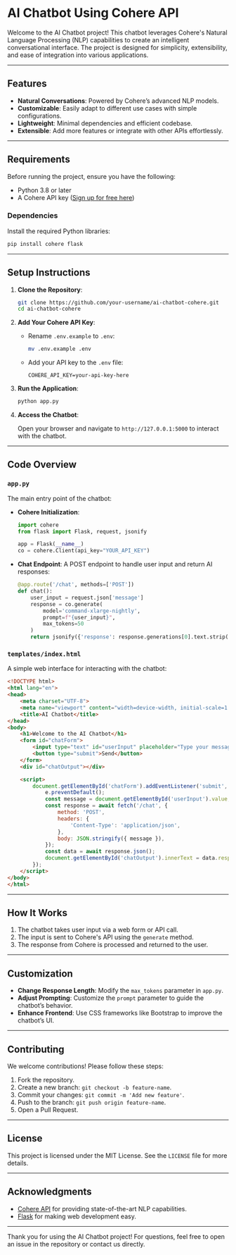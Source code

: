 # AI Chatbot Using Cohere API

Welcome to the AI Chatbot project! This chatbot leverages Cohere's Natural Language Processing (NLP) capabilities to create an intelligent conversational interface. The project is designed for simplicity, extensibility, and ease of integration into various applications.

---

## Features

- **Natural Conversations**: Powered by Cohere’s advanced NLP models.
- **Customizable**: Easily adapt to different use cases with simple configurations.
- **Lightweight**: Minimal dependencies and efficient codebase.
- **Extensible**: Add more features or integrate with other APIs effortlessly.

---

## Requirements

Before running the project, ensure you have the following:

- Python 3.8 or later
- A Cohere API key ([Sign up for free here](https://cohere.ai/))

### Dependencies

Install the required Python libraries:

```bash
pip install cohere flask
```

---

## Setup Instructions

1. **Clone the Repository**:

   ```bash
   git clone https://github.com/your-username/ai-chatbot-cohere.git
   cd ai-chatbot-cohere
   ```

2. **Add Your Cohere API Key**:
   
   - Rename `.env.example` to `.env`:
     ```bash
     mv .env.example .env
     ```
   - Add your API key to the `.env` file:
     ```
     COHERE_API_KEY=your-api-key-here
     ```

3. **Run the Application**:

   ```bash
   python app.py
   ```

4. **Access the Chatbot**:

   Open your browser and navigate to `http://127.0.0.1:5000` to interact with the chatbot.

---

## Code Overview

### `app.py`

The main entry point of the chatbot:

- **Cohere Initialization**:
  ```python
  import cohere
  from flask import Flask, request, jsonify

  app = Flask(__name__)
  co = cohere.Client(api_key="YOUR_API_KEY")
  ```

- **Chat Endpoint**:
  A POST endpoint to handle user input and return AI responses:
  ```python
  @app.route('/chat', methods=['POST'])
  def chat():
      user_input = request.json['message']
      response = co.generate(
          model='command-xlarge-nightly',
          prompt=f"{user_input}",
          max_tokens=50
      )
      return jsonify({'response': response.generations[0].text.strip()})
  ```

### `templates/index.html`

A simple web interface for interacting with the chatbot:

```html
<!DOCTYPE html>
<html lang="en">
<head>
    <meta charset="UTF-8">
    <meta name="viewport" content="width=device-width, initial-scale=1.0">
    <title>AI Chatbot</title>
</head>
<body>
    <h1>Welcome to the AI Chatbot</h1>
    <form id="chatForm">
        <input type="text" id="userInput" placeholder="Type your message here" />
        <button type="submit">Send</button>
    </form>
    <div id="chatOutput"></div>

    <script>
        document.getElementById('chatForm').addEventListener('submit', async (e) => {
            e.preventDefault();
            const message = document.getElementById('userInput').value;
            const response = await fetch('/chat', {
                method: 'POST',
                headers: {
                    'Content-Type': 'application/json',
                },
                body: JSON.stringify({ message }),
            });
            const data = await response.json();
            document.getElementById('chatOutput').innerText = data.response;
        });
    </script>
</body>
</html>
```

---

## How It Works

1. The chatbot takes user input via a web form or API call.
2. The input is sent to Cohere's API using the `generate` method.
3. The response from Cohere is processed and returned to the user.

---

## Customization

- **Change Response Length**:
  Modify the `max_tokens` parameter in `app.py`.
- **Adjust Prompting**:
  Customize the `prompt` parameter to guide the chatbot’s behavior.
- **Enhance Frontend**:
  Use CSS frameworks like Bootstrap to improve the chatbot’s UI.

---

## Contributing

We welcome contributions! Please follow these steps:

1. Fork the repository.
2. Create a new branch: `git checkout -b feature-name`.
3. Commit your changes: `git commit -m 'Add new feature'`.
4. Push to the branch: `git push origin feature-name`.
5. Open a Pull Request.

---

## License

This project is licensed under the MIT License. See the `LICENSE` file for more details.

---

## Acknowledgments

- [Cohere API](https://cohere.ai/) for providing state-of-the-art NLP capabilities.
- [Flask](https://flask.palletsprojects.com/) for making web development easy.

---

Thank you for using the AI Chatbot project! For questions, feel free to open an issue in the repository or contact us directly.

